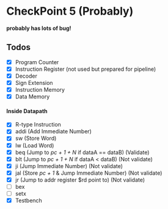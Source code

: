 # CheckPoint 5 (Probably)

**probably has lots of bug!**

## Todos

- [x] Program Counter
- [x] Instruction Register (not used but prepared for pipeline)
- [x] Decoder
- [x] Sign Extension
- [x] Instruction Memory
- [x] Data Memory

#### Inside Datapath

- [x] R-type Instruction
- [x] addi (Add Immediate Number)
- [x] sw (Store Word)
- [x] lw (Load Word)
- [x] beq (Jump to *pc + 1 + N* if dataA == dataB) (Validate)
- [x] blt (Jump to *pc + 1 + N* if dataA < dataB) (Not validate)
- [x] ji (Jump Immediate Number)  (Not validate)
- [x] jal (Store *pc + 1* &  Jump Immediate Number) (Not validate)
- [x] jr (Jump to addr register $rd point to) (Not validate)
- [ ] bex
- [ ] setx
- [x] Testbench

